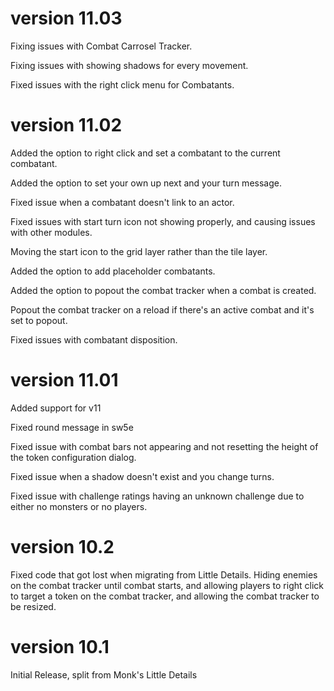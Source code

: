 # version 11.03

Fixing issues with Combat Carrosel Tracker.

Fixing issues with showing shadows for every movement.

Fixed issues with the right click menu for Combatants.

# version 11.02

Added the option to right click and set a combatant to the current combatant.

Added the option to set your own up next and your turn message.

Fixed issue when a combatant doesn't link to an actor.

Fixed issues with start turn icon not showing properly, and causing issues with other modules.

Moving the start icon to the grid layer rather than the tile layer.

Added the option to add placeholder combatants.

Added the option to popout the combat tracker when a combat is created.

Popout the combat tracker on a reload if there's an active combat and it's set to popout.

Fixed issues with combatant disposition.

# version 11.01

Added support for v11

Fixed round message in sw5e

Fixed issue with combat bars not appearing and not resetting the height of the token configuration dialog.

Fixed issue when a shadow doesn't exist and you change turns.

Fixed issue with challenge ratings having an unknown challenge due to either no monsters or no players.

# version 10.2

Fixed code that got lost when migrating from Little Details.  Hiding enemies on the combat tracker until combat starts, and allowing players to right click to target a token on the combat tracker, and allowing the combat tracker to be resized.

# version 10.1

Initial Release, split from Monk's Little Details